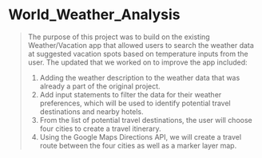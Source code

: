# World_Weather_Analysis

> The purpose of this project was to build on the existing Weather/Vacation app that allowed users to search the weather data at suggested vacation spots based on temperature inputs from the user. The updated that we worked on to improve the app included:
>1. Adding the weather description to the weather data that was already a part of the original project. 
>2. Add input statements to filter the data for their weather preferences, which will be used to identify potential travel destinations and nearby hotels. 
>3. From the list of potential travel destinations, the user will choose four cities to create a travel itinerary. 
>4. Using the Google Maps Directions API, we will create a travel route between the four cities as well as a marker layer map.

